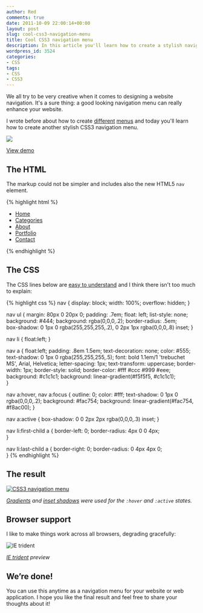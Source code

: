 ```yaml
---
author: Red
comments: true
date: 2011-10-09 22:00:14+00:00
layout: post
slug: cool-css3-navigation-menu
title: Cool CSS3 navigation menu
description: In this article you'll learn how to create a stylish navigation menu with CSS3. Additionally you can get the full code of a working example.
wordpress_id: 3524
categories:
- CSS
tags:
- CSS
- CSS3
---
```


We all try to be very creative when it comes to designing a website navigation. It's a sure thing: a good looking navigation menu can really enhance your website.

I wrote before about how to create [different](/css3-dropdown-menu) [menus](/sexy-css3-menu) and today you'll learn how to create another stylish CSS3 navigation menu.

![](http://www.red-team-design.com/dist/uploads/2011/10/cool-navigation-menu.jpg)

<!-- more -->

[View demo](/dist/uploads/2011/10/cool-css3-navigation-menu-demo.html)

## The HTML

The markup could not be simpler and includes also the new HTML5 `nav` element.

{% highlight html %}
<nav>
    <ul>
        <li><a href="">Home</a></li>
        <li><a href="">Categories</a></li>
        <li><a href="">About</a></li>               
        <li><a href="">Portfolio</a></li>
        <li><a href="">Contact</a></li>
    </ul>
</nav>
{% endhighlight %}

## The CSS

The CSS lines below are [easy to understand](/css-shorthand-tips) and I think there isn't too much to explain:

{% highlight css %}
nav  {
    display: block;
    width: 100%;
    overflow: hidden;
}

nav ul {
    margin: 80px 0 20px 0;
    padding: .7em;
    float: left;
    list-style: none;
    background: #444;
    background: rgba(0,0,0,.2);
    border-radius: .5em;    
    box-shadow: 0 1px 0 rgba(255,255,255,.2), 0 2px 1px rgba(0,0,0,.8) inset; 
}

nav li {
    float:left;
}

nav a {
    float:left;
    padding: .8em 1.5em;
    text-decoration: none;
    color: #555;
    text-shadow: 0 1px 0 rgba(255,255,255,.5);
    font: bold 1.1em/1 'trebuchet MS', Arial, Helvetica;
    letter-spacing: 1px;
    text-transform: uppercase;
    border-width: 1px;
    border-style: solid;
    border-color: #fff #ccc #999 #eee;
    background: #c1c1c1;
    background: linear-gradient(#f5f5f5, #c1c1c1);            
 }
 
nav a:hover, nav a:focus {
    outline: 0;
    color: #fff;
    text-shadow: 0 1px 0 rgba(0,0,0,.2);
    background: #fac754;
    background: linear-gradient(#fac754, #f8ac00);
}

nav a:active {
    box-shadow: 0 0 2px 2px rgba(0,0,0,.3) inset;
}
 
nav li:first-child a {
    border-left: 0;
    border-radius: 4px 0 0 4px;            
}

nav li:last-child a {
    border-right: 0;
    border-radius: 0 4px 4px 0;            
}
{% endhighlight %}

## The result



[![CSS3 navigation menu](http://www.red-team-design.com/dist/uploads/2011/10/cool-navigation-menu-result.jpg)](/dist/uploads/2011/10/cool-css3-navigation-menu-demo.html)

_[Gradients](/css-gradients-quick-tutorial) and [inset shadows](/how-to-create-slick-effects-with-css3-box-shadow) were used for the `:hover` and `:active` states._

## Browser support

I like to make things work across all browsers, degrading gracefully:

![IE trident](http://www.red-team-design.com/dist/uploads/2011/10/cool-navigation-menu-ie.jpg)

_[IE trident](/how-to-solve-common-ie-bugs) preview_

## We’re done!

You can use this anytime as a navigation menu for your website or web application. I hope you like the final result and feel free to share your thoughts about it!